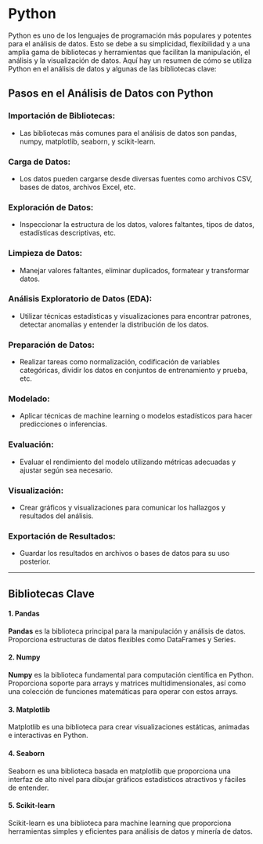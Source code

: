 # Python

Python es uno de los lenguajes de programación más populares y potentes para el análisis de datos. Esto se debe a su simplicidad, flexibilidad y a una amplia gama de bibliotecas y herramientas que facilitan la manipulación, el análisis y la visualización de datos. Aquí hay un resumen de cómo se utiliza Python en el análisis de datos y algunas de las bibliotecas clave:

## Pasos en el Análisis de Datos con Python
### Importación de Bibliotecas:
* Las bibliotecas más comunes para el análisis de datos son pandas, numpy, matplotlib, seaborn, y scikit-learn.

### Carga de Datos:
* Los datos pueden cargarse desde diversas fuentes como archivos CSV, bases de datos, archivos Excel, etc.

### Exploración de Datos:
* Inspeccionar la estructura de los datos, valores faltantes, tipos de datos, estadísticas descriptivas, etc.

### Limpieza de Datos:
* Manejar valores faltantes, eliminar duplicados, formatear y transformar datos.

### Análisis Exploratorio de Datos (EDA):
* Utilizar técnicas estadísticas y visualizaciones para encontrar patrones, detectar anomalías y entender la distribución de los datos.

### Preparación de Datos:
* Realizar tareas como normalización, codificación de variables categóricas, dividir los datos en conjuntos de entrenamiento y prueba, etc.

### Modelado:
* Aplicar técnicas de machine learning o modelos estadísticos para hacer predicciones o inferencias.

### Evaluación:
* Evaluar el rendimiento del modelo utilizando métricas adecuadas y ajustar según sea necesario.

### Visualización:
* Crear gráficos y visualizaciones para comunicar los hallazgos y resultados del análisis.

### Exportación de Resultados:
* Guardar los resultados en archivos o bases de datos para su uso posterior.
----
## Bibliotecas Clave
#### 1. Pandas
**Pandas** es la biblioteca principal para la manipulación y análisis de datos. Proporciona estructuras de datos flexibles como DataFrames y Series.

#### 2. Numpy
**Numpy** es la biblioteca fundamental para computación científica en Python. Proporciona soporte para arrays y matrices multidimensionales, así como una colección de funciones matemáticas para operar con estos arrays.

#### 3. Matplotlib
Matplotlib es una biblioteca para crear visualizaciones estáticas, animadas e interactivas en Python.

#### 4. Seaborn
Seaborn es una biblioteca basada en matplotlib que proporciona una interfaz de alto nivel para dibujar gráficos estadísticos atractivos y fáciles de entender.

#### 5. Scikit-learn
Scikit-learn es una biblioteca para machine learning que proporciona herramientas simples y eficientes para análisis de datos y minería de datos.
